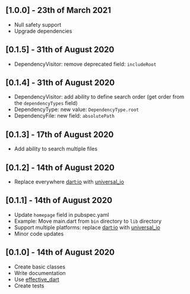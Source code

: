 ## [1.0.0] - 23th of March 2021

- Null safety support
- Upgrade dependencies

## [0.1.5] - 31th of August 2020

- DependencyVisitor: remove deprecated field: `includeRoot`

## [0.1.4] - 31th of August 2020

- DependencyVisitor: add ability to define search order (get order from the `dependencyTypes` field)
- DependencyType: new value: `DependencyType.root`
- DependencyFile: new field: `absolutePath`

## [0.1.3] - 17th of August 2020

- Add ability to search multiple files

## [0.1.2] - 14th of August 2020

- Replace everywhere [dart:io](https://api.dart.dev/stable/2.9.0/dart-io/dart-io-library.html) with [universal_io](https://pub.dev/packages/universal_io)

## [0.1.1] - 14th of August 2020

- Update `homepage` field in pubspec.yaml
- Example: Move main.dart from `bin` directory to `lib` directory
- Support multiple platforms: replace [dart:io](https://api.dart.dev/stable/2.9.0/dart-io/dart-io-library.html) with [universal_io](https://pub.dev/packages/universal_io)
- Minor code updates

## [0.1.0] - 14th of August 2020

- Create basic classes
- Write documentation
- Use [effective_dart](https://pub.dev/packages/effective_dart)
- Create tests